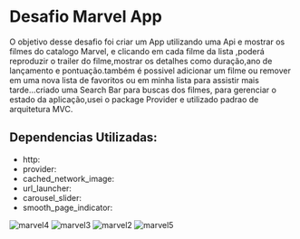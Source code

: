 <h1>Desafio Marvel App</h1>

 
 O objetivo desse desafio foi criar um App utilizando
uma Api e mostrar os filmes do catalogo Marvel, e clicando em cada filme da lista ,poderá reproduzir o trailer do filme,mostrar os detalhes como duração,ano de lançamento e pontuação.também é possivel adicionar um filme ou remover em uma nova lista de favoritos ou em minha lista para assistir mais tarde...criado uma Search Bar para buscas dos filmes, para gerenciar o estado da aplicação,usei o package Provider e utilizado padrao de arquitetura MVC.

## Dependencias Utilizadas:
+ http:
+ provider:
+ cached_network_image:
+ url_launcher:
+ carousel_slider:
+ smooth_page_indicator:

![marvel4](https://user-images.githubusercontent.com/98062365/205443260-b05d36ca-3815-492d-812a-8cdaa7c11f70.gif)
![marvel3](https://user-images.githubusercontent.com/98062365/205443264-c8157afc-5616-4a07-969d-cfb777312b67.gif)
![marvel2](https://user-images.githubusercontent.com/98062365/205443268-7a2a87f0-d367-4df6-85a7-b7f8c2bb2fdb.gif)
![marvel5](https://user-images.githubusercontent.com/98062365/205443515-9dadc638-0dd3-4e14-9832-af205f659d8f.gif)
